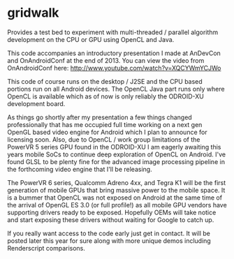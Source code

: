 gridwalk
========

Provides a test bed to experiment with multi-threaded / parallel algorithm development on the CPU or GPU using OpenCL and Java.

This code accompanies an introductory presentation I made at AnDevCon and OnAndroidConf at the end of 2013. You can view the video from OnAndroidConf here:
http://www.youtube.com/watch?v=XQCYWmYCJWo

This code of course runs on the desktop / J2SE and the CPU based portions run on all Android devices. The OpenCL Java part runs only where OpenCL is available which as of now is only reliably the ODROID-XU development board. 

As things go shortly after my presentation a few things changed professionally that has me occupied full time working on a next gen OpenGL based video engine for Android which I plan to announce for licensing soon. Also, due to OpenCL / work group limitations of the PowerVR 5 series GPU found in the ODROID-XU I am eagerly awaiting this years mobile SoCs to continue deep exploration of OpenCL on Android. I've found GLSL to be plenty fine for the advanced image processing pipeline in the forthcoming video engine that I'll be releasing. 

The PowerVR 6 series, Qualcomm Adreno 4xx, and Tegra K1 will be the first generation of mobile GPUs that bring massive power to the mobile space. It is a bummer that OpenCL was not exposed on Android at the same time of the arrival of OpenGL ES 3.0 (or full profile!) as all mobile GPU vendors have supporting drivers ready to be exposed. Hopefully OEMs will take notice and start exposing these drivers without waiting for Google to catch up.

If you really want access to the code early just get in contact. It will be posted later this year for sure along with more unique demos including Renderscript comparisons.
